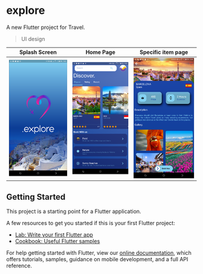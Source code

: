 # explore

A new Flutter project for Travel.

>UI design

|Splash Screen|Home Page|Specific item page|
|---|---|---|
|<img src="https://github.com/JustinWeru12/explore/blob/master/assets/readme/1.png" width="400px" height="auto">|<img src="https://github.com/JustinWeru12/explore/blob/master/assets/readme/2.png" width="400px" height="auto">|<img src="https://github.com/JustinWeru12/explore/blob/master/assets/readme/3.png" width="400px" height="auto">|


## Getting Started

This project is a starting point for a Flutter application.

A few resources to get you started if this is your first Flutter project:

- [Lab: Write your first Flutter app](https://flutter.dev/docs/get-started/codelab)
- [Cookbook: Useful Flutter samples](https://flutter.dev/docs/cookbook)

For help getting started with Flutter, view our
[online documentation](https://flutter.dev/docs), which offers tutorials,
samples, guidance on mobile development, and a full API reference.
